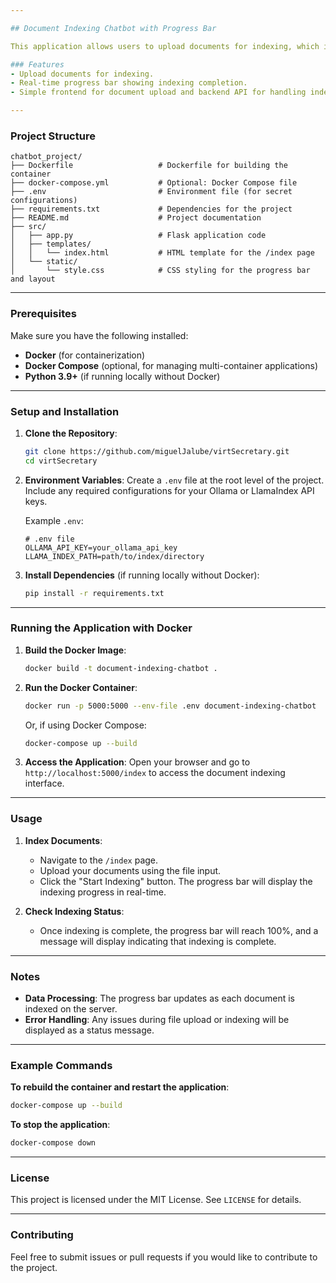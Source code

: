 ```yaml
---

## Document Indexing Chatbot with Progress Bar

This application allows users to upload documents for indexing, which is used in a Retrieval-Augmented Generation (RAG) system powered by LlamaIndex and Ollama’s models. The progress of document indexing is displayed on a webpage using a progress bar.

### Features
- Upload documents for indexing.
- Real-time progress bar showing indexing completion.
- Simple frontend for document upload and backend API for handling indexing.

---
```


### Project Structure

```
chatbot_project/
├── Dockerfile                   # Dockerfile for building the container
├── docker-compose.yml           # Optional: Docker Compose file
├── .env                         # Environment file (for secret configurations)
├── requirements.txt             # Dependencies for the project
├── README.md                    # Project documentation
├── src/
│   ├── app.py                   # Flask application code
│   ├── templates/
│   │   └── index.html           # HTML template for the /index page
│   └── static/
│       └── style.css            # CSS styling for the progress bar and layout
```

---

### Prerequisites

Make sure you have the following installed:
- **Docker** (for containerization)
- **Docker Compose** (optional, for managing multi-container applications)
- **Python 3.9+** (if running locally without Docker)

---

### Setup and Installation

1. **Clone the Repository**:
   ```bash
   git clone https://github.com/miguelJalube/virtSecretary.git
   cd virtSecretary
   ```

2. **Environment Variables**:
   Create a `.env` file at the root level of the project. Include any required configurations for your Ollama or LlamaIndex API keys.

   Example `.env`:
   ```plaintext
   # .env file
   OLLAMA_API_KEY=your_ollama_api_key
   LLAMA_INDEX_PATH=path/to/index/directory
   ```

3. **Install Dependencies** (if running locally without Docker):
   ```bash
   pip install -r requirements.txt
   ```

---

### Running the Application with Docker

1. **Build the Docker Image**:
   ```bash
   docker build -t document-indexing-chatbot .
   ```

2. **Run the Docker Container**:
   ```bash
   docker run -p 5000:5000 --env-file .env document-indexing-chatbot
   ```

   Or, if using Docker Compose:
   ```bash
   docker-compose up --build
   ```

3. **Access the Application**:
   Open your browser and go to `http://localhost:5000/index` to access the document indexing interface.

---

### Usage

1. **Index Documents**:
   - Navigate to the `/index` page.
   - Upload your documents using the file input.
   - Click the "Start Indexing" button. The progress bar will display the indexing progress in real-time.

2. **Check Indexing Status**:
   - Once indexing is complete, the progress bar will reach 100%, and a message will display indicating that indexing is complete.

---

### Notes

- **Data Processing**: The progress bar updates as each document is indexed on the server.
- **Error Handling**: Any issues during file upload or indexing will be displayed as a status message.

---

### Example Commands

**To rebuild the container and restart the application**:
```bash
docker-compose up --build
```

**To stop the application**:
```bash
docker-compose down
```

---

### License

This project is licensed under the MIT License. See `LICENSE` for details.

---

### Contributing

Feel free to submit issues or pull requests if you would like to contribute to the project.